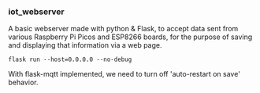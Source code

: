### iot_webserver

A basic webserver made with python & Flask, to accept data sent from various Raspberry Pi Picos and ESP8266 boards, for the purpose of saving and displaying that information via a <gasp> web page.

```
flask run --host=0.0.0.0 --no-debug
```
With flask-mqtt implemented, we need to turn off 'auto-restart on save' behavior.
